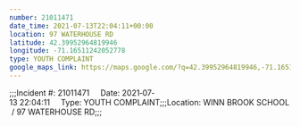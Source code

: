 ```yaml
---
number: 21011471
date_time: 2021-07-13T22:04:11+00:00
location: 97 WATERHOUSE RD
latitude: 42.39952964819946
longitude: -71.16511242052778
type: YOUTH COMPLAINT
google_maps_link: https://maps.google.com/?q=42.39952964819946,-71.16511242052778
---
```


;;;Incident #: 21011471     Date: 2021‐07‐13 22:04:11     Type: YOUTH COMPLAINT;;;Location: WINN BROOK SCHOOL / 97 WATERHOUSE RD;;;
